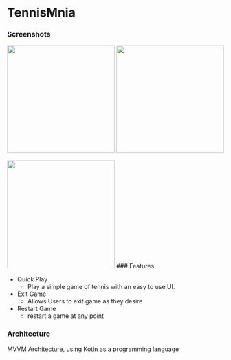 # TennisMnia

### Screenshots
<image src="screenshots/screen_1.png" width="250"> <image src="screenshots/screen_2.png" width="250"> 

<image src="screenshots/screen_3.png" width="250">
### Features

- Quick Play
  - Play a simple game of tennis with an easy to use UI.
- Exit Game
  - Allows Users to exit game as they desire
- Restart Game
  - restart a game at any point  

### Architecture
MVVM Architecture, using Kotin as a programming language
